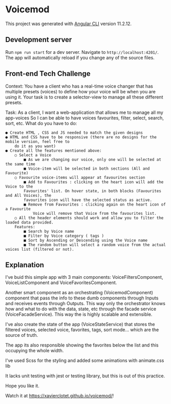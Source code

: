 # Voicemod

This project was generated with [Angular CLI](https://github.com/angular/angular-cli) version 11.2.12.

## Development server

Run `npm run start` for a dev server. Navigate to `http://localhost:4201/`. The app will automatically reload if you change any of the source files.

## Front-end Tech Challenge

Context:
You have a client who has a real-time voice changer that has multiple presets (voices) to define how
your voice will be when you are using it. Your task is to create a selector-view to manage all these
different presets.

Task:
As a client,
I want a web-application that allows me to manage all my app-voices
So I can be able to have voices favourites, filter, select, search, sort, etc.
What do you have to do:

    ● Create HTML , CSS and JS needed to match the given designs
    ● HTML and CSS have to be responsive (there are no designs for the mobile version, feel free to
        do it as you want)
    ● Create all the features mentioned above:
        ○ Select a Voice
            ■ As we are changing our voice, only one will be selected at the same time
            ■ Voice-item will be selected in both sections (All and Favourite)
        ○ Favourite voice-items will appear at favourites section
            ■ Add to Favourites : clicking on the heart icon will add the Voice to the
            Favourites' list. On hover state, in both blocks (Favourites and All Voices), the
            favourites icon will have the selected status as active.
            ■ Remove from Favourites : clicking again on the heart icon of a Favourite
                Voice will remove that Voice from the favourites list.
        ○ All the header elements should work and allow you to filter the loaded data provided.
        Features:
            ■ Search by Voice name
            ■ Filter by Voice category ( tags )
            ■ Sort by Ascending or Descending using the Voice name
            ■ The random button will select a random voice from the actual voices list (filtered or not).

## Explanation

I've buid this simple app with 3 main components: VoiceFiltersComponent, VoiceListComponent and VoiceFavoritesComponent.

Another smart component as an orchestrating (VoicemodComponent) component that pass the info to these dumb components through Inputs and receives events through Outputs. This way only the orchestrator knows how and what to do with the data, state, etc through the facade service (VoiceFacadeService). This way the is highly scalable and extensible.

I've also create the state of the app (VoiceStateService) that stores the filtered voices, selected voice, favorites, tags, sort mode... which are the source of truth. 

The app its also responsible showing the favorites below the list and this occupying the whole width.

I've used Scss for the styling and added some animations with animate.css lib

It lacks unit testing with jest or testing library, but this is out of this practice.

Hope you like it.

Watch it at <https://xavierclotet.github.io/voicemod/>!
